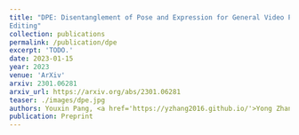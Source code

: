 ```yaml
---
title: "DPE: Disentanglement of Pose and Expression for General Video Portrait
Editing"
collection: publications
permalink: /publication/dpe
excerpt: 'TODO.'
date: 2023-01-15
year: 2023
venue: 'ArXiv'
arxiv: 2301.06281
arxiv_url: https://arxiv.org/abs/2301.06281
teaser: ./images/dpe.jpg
authors: Youxin Pang, <a href='https://yzhang2016.github.io/'>Yong Zhang</a>, Weize Quan, <a href='https://sites.google.com/site/yanbofan0124/'>Yanbo Fan</a>, <b>Xiaodong Cun</b>, Ying Shan, Dong-ming Yan
publication: Preprint
---
```


<!-- This paper is about the number 3. The number 4 is left for future work. -->

<!-- [Download paper here](http://academicpages.github.io/files/paper3.pdf) -->
